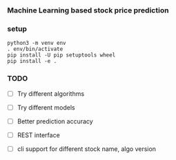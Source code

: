 ### Machine Learning based stock price prediction

### setup
```
python3 -m venv env
. env/bin/activate
pip install -U pip setuptools wheel
pip install -e .
```

### TODO
- [ ] Try different algorithms
- [ ] Try different models
- [ ] Better prediction accuracy
- [ ] REST interface
- [ ] cli support for different stock name, algo version

